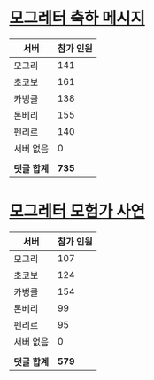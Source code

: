 # [모그레터 축하 메시지](./Event250701_v7_2_10th_moogleletter0.md)

|서버|참가 인원|
|-|-|
|모그리|141|
|초코보|161|
|카벙클|138|
|톤베리|155|
|펜리르|140|
|서버 없음|0|
|||
|**댓글 합계**|**735**|


# [모그레터 모험가 사연](./Event250701_v7_2_10th_moogleletter1.md)

|서버|참가 인원|
|-|-|
|모그리|107|
|초코보|124|
|카벙클|154|
|톤베리|99|
|펜리르|95|
|서버 없음|0|
|||
|**댓글 합계**|**579**|


